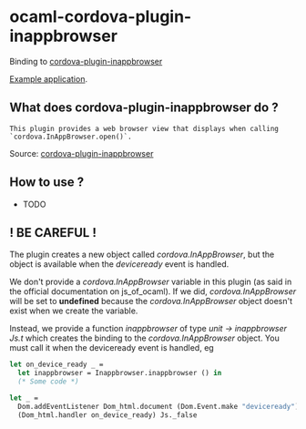 # ocaml-cordova-plugin-inappbrowser

Binding to
[cordova-plugin-inappbrowser](https://github.com/apache/cordova-plugin-inappbrowser)

[Example
application](https://github.com/dannywillems/ocaml-cordova-plugin-inappbrowser-example).

## What does cordova-plugin-inappbrowser do ?

```
This plugin provides a web browser view that displays when calling
`cordova.InAppBrowser.open()`.
```

Source: [cordova-plugin-inappbrowser](https://github.com/apache/cordova-plugin-inappbrowser)

## How to use ?

* TODO

## ! BE CAREFUL !

The plugin creates a new object called *cordova.InAppBrowser*, but the object is
available when the *deviceready* event is handled.

We don't provide a *cordova.InAppBrowser* variable in this plugin (as said in the official
documentation on js_of_ocaml). If we did, *cordova.InAppBrowser* will be set to **undefined**
because the *cordova.InAppBrowser* object doesn't exist when we create the variable.

Instead, we provide a function *inappbrowser* of type *unit -> inappbrowser Js.t* which creates the
binding to the *cordova.InAppBrowser* object. You must call it when the deviceready
event is handled, eg

```OCaml
let on_device_ready _ =
  let inappbrowser = Inappbrowser.inappbrowser () in
  (* Some code *)

let _ =
  Dom.addEventListener Dom_html.document (Dom.Event.make "deviceready")
  (Dom_html.handler on_device_ready) Js._false
```
